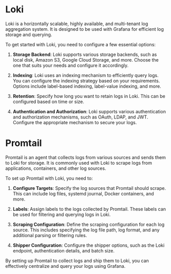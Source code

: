 # Loki

Loki is a horizontally scalable, highly available, and multi-tenant log aggregation system. It is designed to be used with Grafana for efficient log storage and querying.

To get started with Loki, you need to configure a few essential options:

1. **Storage Backend**: Loki supports various storage backends, such as local disk, Amazon S3, Google Cloud Storage, and more. Choose the one that suits your needs and configure it accordingly.

2. **Indexing**: Loki uses an indexing mechanism to efficiently query logs. You can configure the indexing strategy based on your requirements. Options include label-based indexing, label-value indexing, and more.

3. **Retention**: Specify how long you want to retain logs in Loki. This can be configured based on time or size.

4. **Authentication and Authorization**: Loki supports various authentication and authorization mechanisms, such as OAuth, LDAP, and JWT. Configure the appropriate mechanism to secure your logs.

# Promtail

Promtail is an agent that collects logs from various sources and sends them to Loki for storage. It is commonly used with Loki to scrape logs from applications, containers, and other log sources.

To set up Promtail with Loki, you need to:

1. **Configure Targets**: Specify the log sources that Promtail should scrape. This can include log files, systemd journal, Docker containers, and more.

2. **Labels**: Assign labels to the logs collected by Promtail. These labels can be used for filtering and querying logs in Loki.

3. **Scraping Configuration**: Define the scraping configuration for each log source. This includes specifying the log file path, log format, and any additional parsing or filtering rules.

4. **Shipper Configuration**: Configure the shipper options, such as the Loki endpoint, authentication details, and batch size.

By setting up Promtail to collect logs and ship them to Loki, you can effectively centralize and query your logs using Grafana.
